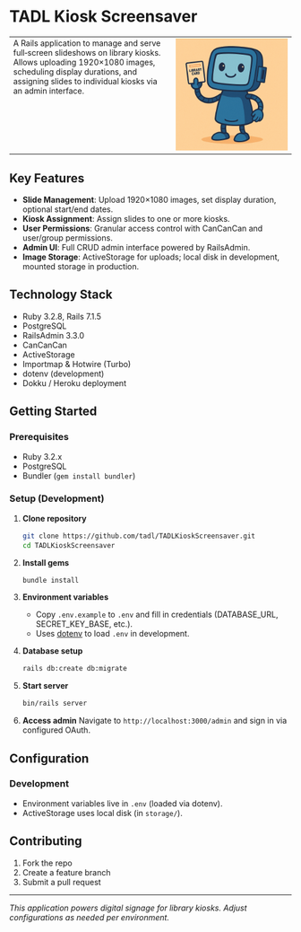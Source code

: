 # TADL Kiosk Screensaver
<table><tr>
  <td valign="top">
    A Rails application to manage and serve full‑screen slideshows on library kiosks. Allows uploading 1920×1080 images, scheduling display durations, and assigning slides to individual kiosks via an admin interface.
  </td><td valign="top" width="200">
    <img src="https://raw.githubusercontent.com/tadl/TADLKioskScreensaver/main/app/assets/images/mascot-kio.png" alt="Kiosk Screensaver Mascot" width="200" />
  </td>
</tr></table>

## Key Features

* **Slide Management**: Upload 1920×1080 images, set display duration, optional start/end dates.
* **Kiosk Assignment**: Assign slides to one or more kiosks.
* **User Permissions**: Granular access control with CanCanCan and user/group permissions.
* **Admin UI**: Full CRUD admin interface powered by RailsAdmin.
* **Image Storage**: ActiveStorage for uploads; local disk in development, mounted storage in production.

## Technology Stack

* Ruby 3.2.8, Rails 7.1.5
* PostgreSQL
* RailsAdmin 3.3.0
* CanCanCan
* ActiveStorage
* Importmap & Hotwire (Turbo)
* dotenv (development)
* Dokku / Heroku deployment

## Getting Started

### Prerequisites

* Ruby 3.2.x
* PostgreSQL
* Bundler (`gem install bundler`)

### Setup (Development)

1. **Clone repository**

   ```bash
   git clone https://github.com/tadl/TADLKioskScreensaver.git
   cd TADLKioskScreensaver
   ```

2. **Install gems**

   ```bash
   bundle install
   ```

3. **Environment variables**

   * Copy `.env.example` to `.env` and fill in credentials (DATABASE\_URL, SECRET\_KEY\_BASE, etc.).
   * Uses [dotenv](https://github.com/bkeepers/dotenv) to load `.env` in development.

4. **Database setup**

   ```bash
   rails db:create db:migrate
   ```

5. **Start server**

   ```bash
   bin/rails server
   ```

6. **Access admin**
   Navigate to `http://localhost:3000/admin` and sign in via configured OAuth.

## Configuration

### Development

* Environment variables live in `.env` (loaded via dotenv).
* ActiveStorage uses local disk (in `storage/`).

## Contributing

1. Fork the repo
2. Create a feature branch
3. Submit a pull request

---

*This application powers digital signage for library kiosks. Adjust configurations as needed per environment.*

